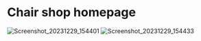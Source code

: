 # Chair shop homepage

![Screenshot_20231229_154401](https://github.com/Edveika/Udemy-HTML-CSS/assets/113787144/6b0dd229-a838-4581-a843-a193fcfbf524)
![Screenshot_20231229_154433](https://github.com/Edveika/Udemy-HTML-CSS/assets/113787144/b6438321-9763-48f1-a079-60a7c0f00854)
